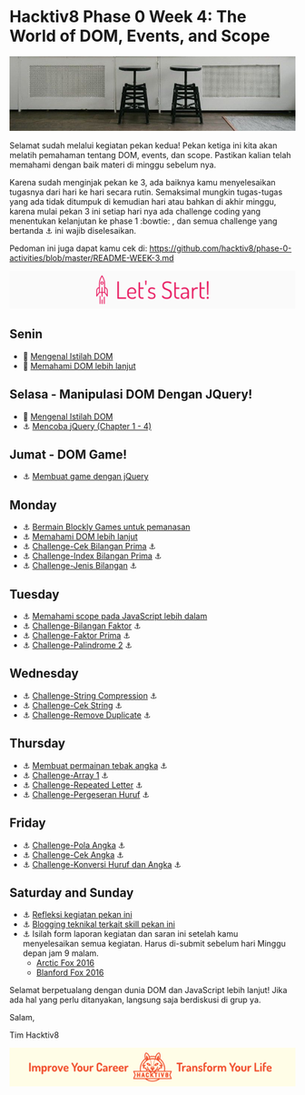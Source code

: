 # Hacktiv8 Phase 0 Week 4: The World of DOM, Events, and Scope

![Header](assets/header-w3.jpg)

Selamat sudah melalui kegiatan pekan kedua! Pekan ketiga ini kita akan melatih pemahaman tentang DOM, events, dan scope. Pastikan kalian telah memahami dengan baik materi di minggu sebelum nya.

Karena sudah menginjak pekan ke 3, ada baiknya kamu menyelesaikan tugasnya dari hari ke hari secara rutin. Semaksimal mungkin tugas-tugas yang ada tidak ditumpuk di kemudian hari atau bahkan di akhir minggu, karena mulai pekan 3 ini setiap hari nya ada challenge coding yang menentukan kelanjutan ke phase 1 :bowtie: , dan semua challenge yang bertanda :anchor: ini wajib diselesaikan.

Pedoman ini juga dapat kamu cek di: <https://github.com/hacktiv8/phase-0-activities/blob/master/README-WEEK-3.md>

![Let's start!](assets/start.png)

## Senin

- :notebook_with_decorative_cover: [Mengenal Istilah DOM](https://github.com/hacktiv8/phase-0-activities/blob/master/modules/algorithm-pseudocode.md)
- :notebook_with_decorative_cover: [Memahami DOM lebih lanjut](https://github.com/hacktiv8/phase-0-activities/blob/master/modules/js-dom-devtools.md)

## Selasa - Manipulasi DOM Dengan JQuery!

- :notebook_with_decorative_cover: [Mengenal Istilah DOM](https://github.com/hacktiv8/phase-0-activities/blob/master/modules/jquery.md)
- :anchor: [Mencoba jQuery (Chapter 1 - 4)](http://try.jquery.com/)

## Jumat - DOM Game!
- :anchor: [Membuat game dengan jQuery](http://try.jquery.com/)

## Monday

- :anchor: [Bermain Blockly Games untuk pemanasan](https://github.com/hacktiv8/phase-0-activities/blob/master/modules/blockly-games.md)
- :anchor: [Memahami DOM lebih lanjut](https://github.com/hacktiv8/phase-0-activities/blob/master/modules/js-dom-devtools.md)
- :anchor: [Challenge-Cek Bilangan Prima](https://github.com/hacktiv8/phase-0-activities/blob/master/modules/cek-prima.md) :anchor:
- :anchor: [Challenge-Index Bilangan Prima](https://github.com/hacktiv8/phase-0-activities/blob/master/modules/index-prima.md) :anchor:
- :anchor: [Challenge-Jenis Bilangan](https://github.com/hacktiv8/phase-0-activities/blob/master/modules/jenis-bilangan.md) :anchor:


## Tuesday

- :anchor: [Memahami scope pada JavaScript lebih dalam](https://github.com/hacktiv8/phase-0-activities/blob/master/modules/js-scope.md)
- :anchor: [Challenge-Bilangan Faktor](https://github.com/hacktiv8/phase-0-activities/blob/master/modules/bilangan-faktor.md) :anchor:
- :anchor: [Challenge-Faktor Prima](https://github.com/hacktiv8/phase-0-activities/blob/master/modules/faktor-prima.md) :anchor:
- :anchor: [Challenge-Palindrome 2](https://github.com/hacktiv8/phase-0-activities/blob/master/modules/palindrome-2.md) :anchor:


## Wednesday

- :anchor: [Challenge-String Compression](https://github.com/hacktiv8/phase-0-activities/blob/master/modules/string-compression.md) :anchor:
- :anchor: [Challenge-Cek String](https://github.com/hacktiv8/phase-0-activities/blob/master/modules/cek-string.md) :anchor:
- :anchor: [Challenge-Remove Duplicate](https://github.com/hacktiv8/phase-0-activities/blob/master/modules/remove-duplication.md) :anchor:


## Thursday

- :anchor: [Membuat permainan tebak angka](https://github.com/hacktiv8/phase-0-activities/blob/master/modules/number-guess.md) :anchor:
- :anchor: [Challenge-Array 1](https://github.com/hacktiv8/phase-0-activities/blob/master/modules/array-1.md) :anchor:
- :anchor: [Challenge-Repeated Letter](https://github.com/hacktiv8/phase-0-activities/blob/master/modules/repeated-letter.md) :anchor:
- :anchor: [Challenge-Pergeseran Huruf](https://github.com/hacktiv8/phase-0-activities/blob/master/modules/geser-huruf.md) :anchor:


## Friday

- :anchor: [Challenge-Pola Angka](https://github.com/hacktiv8/phase-0-activities/blob/master/modules/pola-angka.md) :anchor:
- :anchor: [Challenge-Cek Angka](https://github.com/hacktiv8/phase-0-activities/blob/master/modules/cek-angka.md) :anchor:
- :anchor: [Challenge-Konversi Huruf dan Angka](https://github.com/hacktiv8/phase-0-activities/blob/master/modules/konversi-huruf-angka.md) :anchor:


## Saturday and Sunday

- :anchor: [Refleksi kegiatan pekan ini](https://github.com/hacktiv8/phase-0-activities/blob/master/modules/reflection.md)
- :anchor: [Blogging teknikal terkait skill pekan ini](https://github.com/hacktiv8/phase-0-activities/blob/master/modules/blog.md)
- :anchor: Isilah form laporan kegiatan dan saran ini setelah kamu menyelesaikan semua kegiatan. Harus di-submit sebelum hari Minggu depan jam 9 malam.
  - [Arctic Fox 2016](https://airtable.com/shrLac3o4CKzZGuNn)
  - [Blanford Fox 2016](https://airtable.com/shr4wXkNEQc2ezCRR)

Selamat berpetualang dengan dunia DOM dan JavaScript lebih lanjut! Jika ada hal yang perlu ditanyakan, langsung saja berdiskusi di grup ya.

Salam,

Tim Hacktiv8

![Hacktiv8 Banner](assets/banner.png)
